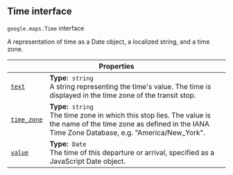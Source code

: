
<devsite-heading text=" Time interface" for="Time" level="h2" link="" toc="" back-to-top=""><h2 id="Time" is-upgraded="">Time interface </h2></devsite-heading>
<p>
<code translate="no" dir="ltr"><span itemprop="path">google.maps</span>.<span itemprop="name">Time</span></code>
interface
</p>
<p>A representation of time as a Date object, a localized string, and a time zone.</p>
<div class="devsite-table-wrapper"><table class="properties responsive" summary="interface Time - Properties">
<thead>
<tr><th colspan="2">Properties</th>
</tr></thead>
<tbody>
<tr id="Time.text">
<td itemprop="property"><code translate="no" dir="ltr"><a class="secret-link" href="#Time.text"><span>text</span></a></code></td>
<td><div><strong>Type:</strong>&nbsp; <code translate="no" dir="ltr">string</code></div>
<div class="desc">A string representing the time's value. The time is displayed in the time zone of the transit stop.</div></td>
</tr>
<tr id="Time.time_zone">
<td itemprop="property"><code translate="no" dir="ltr"><a class="secret-link" href="#Time.time_zone"><span>time_zone</span></a></code></td>
<td><div><strong>Type:</strong>&nbsp; <code translate="no" dir="ltr">string</code></div>
<div class="desc">The time zone in which this stop lies. The value is the name of the time zone as defined in the IANA Time Zone Database, e.g. "America/New_York".</div></td>
</tr>
<tr id="Time.value">
<td itemprop="property"><code translate="no" dir="ltr"><a class="secret-link" href="#Time.value"><span>value</span></a></code></td>
<td><div><strong>Type:</strong>&nbsp; <code translate="no" dir="ltr">Date</code></div>
<div class="desc">The time of this departure or arrival, specified as a JavaScript Date object.</div></td>
</tr>
</tbody>
</table></div>
<script src="replace_links.js"></script>
